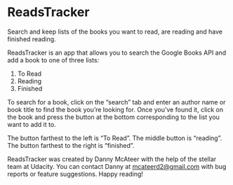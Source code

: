 # ReadsTracker
Search and keep lists of the books you want to read, are reading and have finished reading.

ReadsTracker is an app that allows you to search the Google Books API and add a book to one of three lists:

1. To Read
2. Reading
3. Finished

To search for a book, click on the “search” tab and enter an author name or book title to find the book you’re looking for. Once you’ve found it, click on the book and press the button at the bottom corresponding to the list you want to add it to.

The button farthest to the left is “To Read”. The middle button is “reading”. The button farthest to the right is “finished”.

ReadsTracker was created by Danny McAteer with the help of the stellar team at Udacity. You can contact Danny at mcateerd2@gmail.com with bug reports or feature suggestions. Happy reading!
